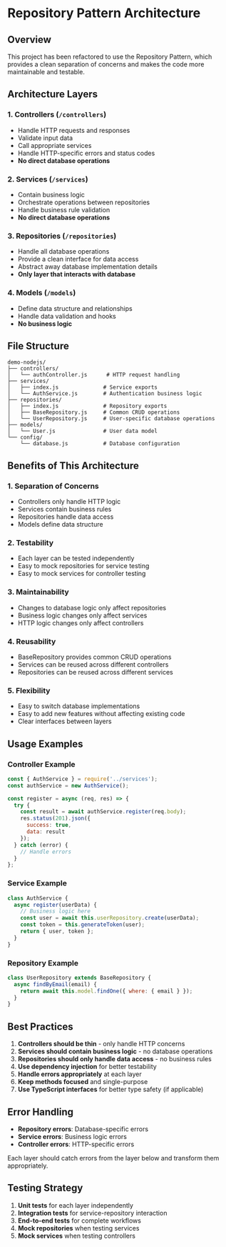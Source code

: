 # Repository Pattern Architecture

## Overview
This project has been refactored to use the Repository Pattern, which provides a clean separation of concerns and makes the code more maintainable and testable.

## Architecture Layers

### 1. Controllers (`/controllers`)
- Handle HTTP requests and responses
- Validate input data
- Call appropriate services
- Handle HTTP-specific errors and status codes
- **No direct database operations**

### 2. Services (`/services`)
- Contain business logic
- Orchestrate operations between repositories
- Handle business rule validation
- **No direct database operations**

### 3. Repositories (`/repositories`)
- Handle all database operations
- Provide a clean interface for data access
- Abstract away database implementation details
- **Only layer that interacts with database**

### 4. Models (`/models`)
- Define data structure and relationships
- Handle data validation and hooks
- **No business logic**

## File Structure

```
demo-nodejs/
├── controllers/
│   └── authController.js      # HTTP request handling
├── services/
│   ├── index.js              # Service exports
│   └── AuthService.js        # Authentication business logic
├── repositories/
│   ├── index.js              # Repository exports
│   ├── BaseRepository.js     # Common CRUD operations
│   └── UserRepository.js     # User-specific database operations
├── models/
│   └── User.js               # User data model
└── config/
    └── database.js           # Database configuration
```

## Benefits of This Architecture

### 1. **Separation of Concerns**
- Controllers only handle HTTP logic
- Services contain business rules
- Repositories handle data access
- Models define data structure

### 2. **Testability**
- Each layer can be tested independently
- Easy to mock repositories for service testing
- Easy to mock services for controller testing

### 3. **Maintainability**
- Changes to database logic only affect repositories
- Business logic changes only affect services
- HTTP logic changes only affect controllers

### 4. **Reusability**
- BaseRepository provides common CRUD operations
- Services can be reused across different controllers
- Repositories can be reused across different services

### 5. **Flexibility**
- Easy to switch database implementations
- Easy to add new features without affecting existing code
- Clear interfaces between layers

## Usage Examples

### Controller Example
```javascript
const { AuthService } = require('../services');
const authService = new AuthService();

const register = async (req, res) => {
  try {
    const result = await authService.register(req.body);
    res.status(201).json({
      success: true,
      data: result
    });
  } catch (error) {
    // Handle errors
  }
};
```

### Service Example
```javascript
class AuthService {
  async register(userData) {
    // Business logic here
    const user = await this.userRepository.create(userData);
    const token = this.generateToken(user);
    return { user, token };
  }
}
```

### Repository Example
```javascript
class UserRepository extends BaseRepository {
  async findByEmail(email) {
    return await this.model.findOne({ where: { email } });
  }
}
```

## Best Practices

1. **Controllers should be thin** - only handle HTTP concerns
2. **Services should contain business logic** - no database operations
3. **Repositories should only handle data access** - no business rules
4. **Use dependency injection** for better testability
5. **Handle errors appropriately** at each layer
6. **Keep methods focused** and single-purpose
7. **Use TypeScript interfaces** for better type safety (if applicable)

## Error Handling

- **Repository errors**: Database-specific errors
- **Service errors**: Business logic errors
- **Controller errors**: HTTP-specific errors

Each layer should catch errors from the layer below and transform them appropriately.

## Testing Strategy

1. **Unit tests** for each layer independently
2. **Integration tests** for service-repository interaction
3. **End-to-end tests** for complete workflows
4. **Mock repositories** when testing services
5. **Mock services** when testing controllers

